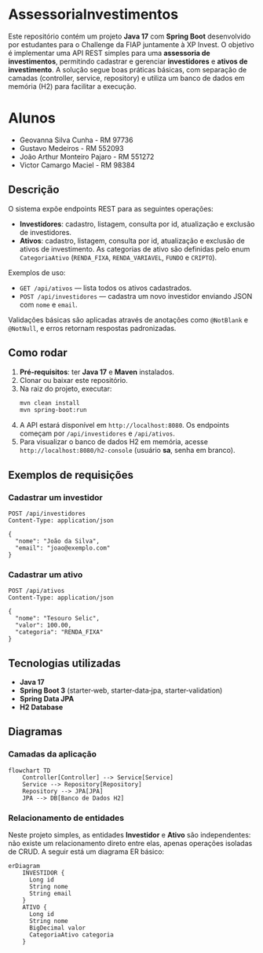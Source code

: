 # AssessoriaInvestimentos

Este repositório contém um projeto **Java 17** com **Spring Boot**
desenvolvido por estudantes para o Challenge da FIAP juntamente à XP Invest. O objetivo é
implementar uma API REST simples para uma **assessoria de investimentos**,
permitindo cadastrar e gerenciar **investidores** e **ativos de
investimento**. A solução segue boas práticas básicas, com separação de
camadas (controller, service, repository) e utiliza um banco de dados
em memória (H2) para facilitar a execução.

# Alunos

- Geovanna Silva Cunha - RM 97736
- Gustavo Medeiros - RM 552093
- João Arthur Monteiro Pajaro - RM 551272
- Victor Camargo Maciel - RM 98384

## Descrição

O sistema expõe endpoints REST para as seguintes operações:

- **Investidores**: cadastro, listagem, consulta por id, atualização e
  exclusão de investidores.
- **Ativos**: cadastro, listagem, consulta por id, atualização e
  exclusão de ativos de investimento. As categorias de ativo são
  definidas pelo enum `CategoriaAtivo` (`RENDA_FIXA`, `RENDA_VARIAVEL`,
  `FUNDO` e `CRIPTO`).

Exemplos de uso:

- `GET /api/ativos` — lista todos os ativos cadastrados.
- `POST /api/investidores` — cadastra um novo investidor enviando JSON
  com `nome` e `email`.

Validações básicas são aplicadas através de anotações como
`@NotBlank` e `@NotNull`, e erros retornam respostas padronizadas.

## Como rodar

1. **Pré‑requisitos**: ter **Java 17** e **Maven** instalados.
2. Clonar ou baixar este repositório.
3. Na raiz do projeto, executar:
   ```bash
   mvn clean install
   mvn spring-boot:run
   ```
4. A API estará disponível em `http://localhost:8080`. Os endpoints
   começam por `/api/investidores` e `/api/ativos`.
5. Para visualizar o banco de dados H2 em memória, acesse
   `http://localhost:8080/h2-console` (usuário **sa**, senha em branco).

## Exemplos de requisições

### Cadastrar um investidor
```
POST /api/investidores
Content-Type: application/json

{
  "nome": "João da Silva",
  "email": "joao@exemplo.com"
}
```

### Cadastrar um ativo
```
POST /api/ativos
Content-Type: application/json

{
  "nome": "Tesouro Selic",
  "valor": 100.00,
  "categoria": "RENDA_FIXA"
}
```

## Tecnologias utilizadas

- **Java 17**
- **Spring Boot 3** (starter‑web, starter‑data‑jpa, starter‑validation)
- **Spring Data JPA**
- **H2 Database**

## Diagramas

### Camadas da aplicação

```mermaid
flowchart TD
    Controller[Controller] --> Service[Service]
    Service --> Repository[Repository]
    Repository --> JPA[JPA]
    JPA --> DB[Banco de Dados H2]
```

### Relacionamento de entidades

Neste projeto simples, as entidades **Investidor** e **Ativo** são
independentes: não existe um relacionamento direto entre elas, apenas
operações isoladas de CRUD. A seguir está um diagrama ER básico:

```mermaid
erDiagram
    INVESTIDOR {
      Long id
      String nome
      String email
    }
    ATIVO {
      Long id
      String nome
      BigDecimal valor
      CategoriaAtivo categoria
    }
```
